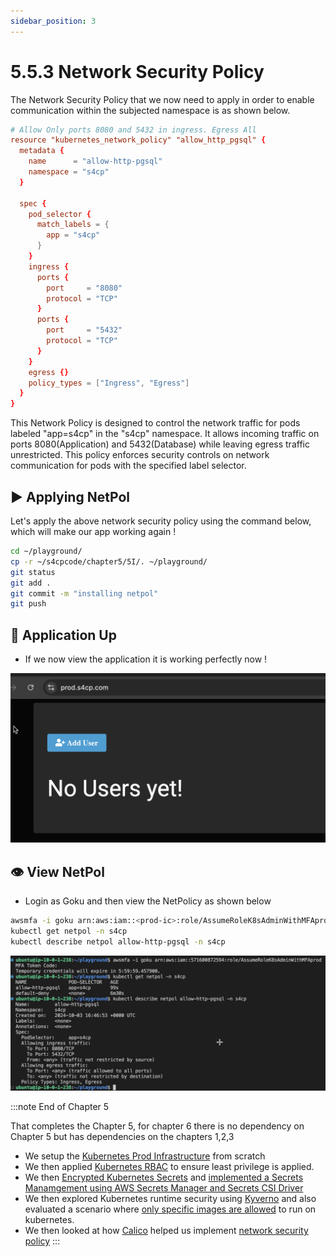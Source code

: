 ```yaml
---
sidebar_position: 3
---
```


# 5.5.3 Network Security Policy

The Network Security Policy that we now need to apply in order to enable communication within the subjected namespace is as shown below.

```toml
# Allow Only ports 8080 and 5432 in ingress. Egress All
resource "kubernetes_network_policy" "allow_http_pgsql" {
  metadata {
    name      = "allow-http-pgsql"
    namespace = "s4cp"
  }

  spec {
    pod_selector {
      match_labels = {
        app = "s4cp"
      }
    }
    ingress {
      ports {
        port     = "8080"
        protocol = "TCP"
      }
      ports {
        port     = "5432"
        protocol = "TCP"
      }
    }
    egress {}
    policy_types = ["Ingress", "Egress"]
  }
}
```

This Network Policy is designed to control the network traffic for pods labeled "app=s4cp" in the "s4cp" namespace. It allows incoming traffic on ports 8080(Application) and 5432(Database) while leaving egress traffic unrestricted. This policy enforces security controls on network communication for pods with the specified label selector.

## ▶️ Applying NetPol

Let's apply the above network security policy using the command below, which will make our app working again !

```bash
cd ~/playground/
cp -r ~/s4cpcode/chapter5/5I/. ~/playground/
git status
git add .
git commit -m "installing netpol"
git push
```

## 🚀 Application Up

- If we now view the application it is working perfectly now !

![](img/application_up.png)

## 👁️ View NetPol

- Login as Goku and then view the NetPolicy as shown below

```bash
awsmfa -i goku arn:aws:iam::<prod-ic>:role/AssumeRoleK8sAdminWithMFAprod
kubectl get netpol -n s4cp
kubectl describe netpol allow-http-pgsql -n s4cp
```

![](img/netpol_applied.png)

:::note End of Chapter 5

That completes the Chapter 5, for chapter 6 there is no dependency on Chapter 5 but has dependencies on the chapters 1,2,3

- We setup the [Kubernetes Prod Infrastructure](/docs/chapter5-securing-cluster/production_setup/setting_up_prod.md) from scratch
- We then applied [Kubernetes RBAC](/docs/chapter5-securing-cluster/kubernetes_rbac/creating_k8s_rbac.md) to ensure least privilege is applied.
- We then [Encrypted Kubernetes Secrets](/docs/chapter5-securing-cluster/secrets_and_encryption/encrypting_k8s_secrets.md) and [implemented a Secrets Manamgement using AWS Secrets Manager and Secrets CSI Driver](/docs/chapter5-securing-cluster/secrets_and_encryption/secrets_management_k8s.md)
- We then explored Kubernetes runtime security using [Kyverno](/docs/chapter5-securing-cluster/k8s_runtime_security/k8s_runtime_security.md) and also evaluated a scenario where [only specific images are allowed](/docs/chapter5-securing-cluster/k8s_runtime_security/running_kyverno.md) to run on kubernetes.
- We then looked at how [Calico](/docs/chapter5-securing-cluster/k8s_network_security/introduction_to_calico.md) helped us implement [network security policy](/docs/chapter5-securing-cluster/k8s_network_security/network_security_policy.md)
:::

